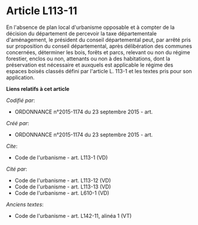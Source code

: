 # Article L113-11

En l'absence de plan local d'urbanisme opposable et à compter de la décision du département de percevoir la taxe
départementale d'aménagement, le président du conseil départemental peut, par arrêté pris sur proposition du conseil
départemental, après délibération des communes concernées, déterminer les bois, forêts et parcs, relevant ou non du régime
forestier, enclos ou non, attenants ou non à des habitations, dont la préservation est nécessaire et auxquels est applicable
le régime des espaces boisés classés défini par l'article L. 113-1 et les textes pris pour son application.

**Liens relatifs à cet article**

_Codifié par_:

  - ORDONNANCE n°2015-1174 du 23 septembre 2015 - art.

_Créé par_:

  - ORDONNANCE n°2015-1174 du 23 septembre 2015 - art.

_Cite_:

  - Code de l'urbanisme - art. L113-1 (VD)

_Cité par_:

  - Code de l'urbanisme - art. L113-12 (VD)
  - Code de l'urbanisme - art. L113-13 (VD)
  - Code de l'urbanisme - art. L610-1 (VD)

_Anciens textes_:

  - Code de l'urbanisme - art. L142-11, alinéa 1 (VT)

